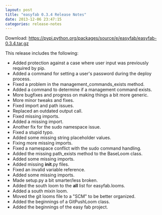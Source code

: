 ```yaml
---
layout: post
title: "easyfab 0.3.4 Release Notes"
date: 2013-12-06 23:47:15
categories: release-notes
---
```


Download: <https://pypi.python.org/packages/source/e/easyfab/easyfab-0.3.4.tar.gz>

This release includes the following:

* Added protection against a case where user input was previously required by pip.
* Added a command for setting a user's password during the deploy process.
* Fixed a problem in the management_commands_exists method.
* Added a command to determine if a management command exists.
* More bugfixes and progress on making things a bit more generic.
* More minor tweaks and fixes.
* Fixed import and path issues.
* Replaced an outdated output call.
* Fixed missing imports.
* Added a missing import.
* Another fix for the sudo namespace issue.
* Fixed a stupid typo.
* Added some missing string placeholder values.
* Fixing more missing imports.
* Fixed a namespace conflict with the sudo command handling.
* Added the missing path_exists method to the BaseLoom class.
* Added some missing imports.
* Added missing __init__.py files.
* Fixed an invalid variable reference.
* Added some missing imports.
* Made setup.py a bit smarter/less broken.
* Added the south loom to the __all__ list for easyfab.looms.
* Added a south mixin loom.
* Moved the git looms file to a "SCM" to be better organized.
* Added the beginnings of a GitPushLoom class.
* Added the beginnings of the easy fab project.
